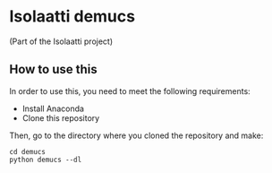 # Isolaatti demucs
(Part of the Isolaatti project) 
## How to use this
In order to use this, you need to meet the following requirements:
* Install Anaconda
* Clone this repository

Then, go to the directory where you cloned the repository and make:

    cd demucs 
    python demucs --dl 